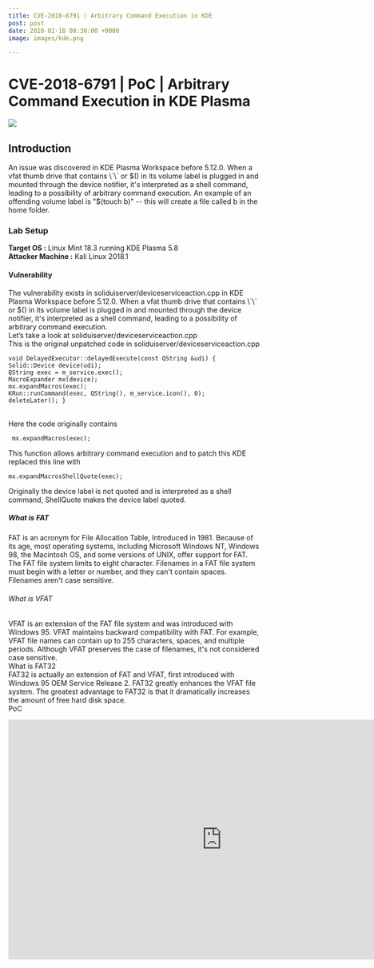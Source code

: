 ```yaml
---
title: CVE-2018-6791 | Arbitrary Command Execution in KDE
post: post
date: 2018-02-18 08:30:00 +0000
image: images/kde.png

---
```

<h1 class="cyan-text title">CVE-2018-6791 | PoC | Arbitrary Command Execution in KDE Plasma</h1> 
<img class="responsive-img z-depth-5" src="{{ site-url }}/images/kde.png"> 
<h2 class="cyan-text subtitle">Introduction</h2> 
<p class="content white-text"> An issue was discovered in KDE Plasma Workspace before 5.12.0. When a vfat thumb drive that contains \`\` or $() in its volume label is plugged in and mounted through the device notifier, it's interpreted as a shell command, leading to a possibility of arbitrary command execution. An example of an offending volume label is "$(touch b)" -- this will create a file called b in the home folder. <br> 
<h3 class="cyan-text subtitle">Lab Setup</h3> 
<b class="cyan-text">Target OS :</b> Linux Mint 18.3 running KDE Plasma 5.8 
<br> 
<b class="cyan-text">Attacker Machine :</b> Kali Linux 2018.1 
<br> 
<h4 class="cyan-text subtitle">Vulnerability</h4> 
The vulnerability exists in soliduiserver/deviceserviceaction.cpp in KDE Plasma Workspace before 5.12.0. When a vfat thumb drive that contains \`\` or $() in its volume label is plugged in and mounted through the device notifier, it's interpreted as a shell command, leading to a possibility of arbitrary command execution. <br> Let’s take a look at soliduiserver/deviceserviceaction.cpp 
<br> 
This is the original unpatched code in soliduiserver/deviceserviceaction.cpp 
<pre><code class="grey darken-4 red-text">void DelayedExecutor::delayedExecute(const QString &udi) { 
Solid::Device device(udi); 
QString exec = m_service.exec(); 
MacroExpander mx(device); 
mx.expandMacros(exec); 
KRun::runCommand(exec, QString(), m_service.icon(), 0); 
deleteLater(); } 
</code></pre> 
<br> 
Here the code originally contains 
<pre><code class="grey darken-4 red-text"> mx.expandMacros(exec); 
</code></pre> 
This function allows arbitrary command execution and to patch this KDE replaced this line with 
<pre><code class="grey darken-4 red-text">mx.expandMacrosShellQuote(exec);
</code></pre> 
Originally the device label is not quoted and is interpreted as a shell command, ShellQuote makes the device label quoted. 
<br> 
<h5 class="cyan-text subtitle">What is FAT</h5> 
FAT is an acronym for File Allocation Table, Introduced in 1981. Because of its age, most operating systems, including Microsoft Windows NT, Windows 98, the Macintosh OS, and some versions of UNIX, offer support for FAT. The FAT file system limits to eight character. Filenames in a FAT file system must  begin with a letter or number, and they can't contain spaces. Filenames aren't case sensitive. 
<br> 
<h6 class="cyan-text subtitle">What is VFAT</h6> 
VFAT is an extension of the FAT file system and was introduced with Windows 95. VFAT maintains backward compatibility with FAT. For example, VFAT file names can contain up to 255 characters, spaces, and multiple periods. Although VFAT preserves the case of filenames, it's not considered case sensitive. 
<br> 
<h7 class="cyan-text subtitle">What is FAT32</h7> 
<br> 
FAT32 is actually an extension of FAT and VFAT, first introduced with Windows 95 OEM Service Release 2. FAT32 greatly enhances the VFAT file system. The greatest advantage to FAT32 is that it dramatically increases the amount of free hard disk space. 
<br> 
<h8 class="cyan-text subtitle">PoC</h8> 
<br> 
</p> 
<div class="video-container"> <iframe width="853" height="480" src="https://www.youtube.com/embed/_rIaMoEkjFU" frameborder="0" allowfullscreen> </iframe> </div>